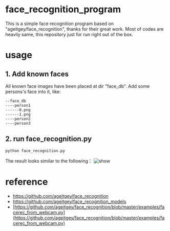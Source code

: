 # face_recognition_program
 This is a simple face recognition program based on "ageitgey/face_recognition", thanks for their great work. Most of codes are heavily same,  this repository just for run right out of the box.


# usage
## 1. Add known faces
All known face images have been placed at dir "face_db".
Add some persons's face into it, like:

```
--face_db
----person1
------0.png
------1.png
----person2
----person3
```

## 2. run face_recognition.py

`python face_recognition.py`

The result looks similar to the following：
<img src="https://cloud.githubusercontent.com/assets/896692/24430398/36f0e3f0-13cb-11e7-8258-4d0c9ce1e419.gif" alt="show" />

# reference
- https://github.com/ageitgey/face_recognition
- https://github.com/ageitgey/face_recognition_models
- [https://github.com/ageitgey/face_recognition/blob/master/examples/facerec_from_webcam.py](https://github.com/ageitgey/face_recognition/blob/master/examples/facerec_from_webcam.py)

